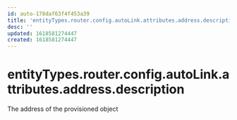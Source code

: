 ```yaml
---
id: auto-178daf63f4f453a39
title: 'entityTypes.router.config.autoLink.attributes.address.description'
desc: ''
updated: 1618581274447
created: 1618581274447
---
```

# entityTypes.router.config.autoLink.attributes.address.description

The address of the provisioned object